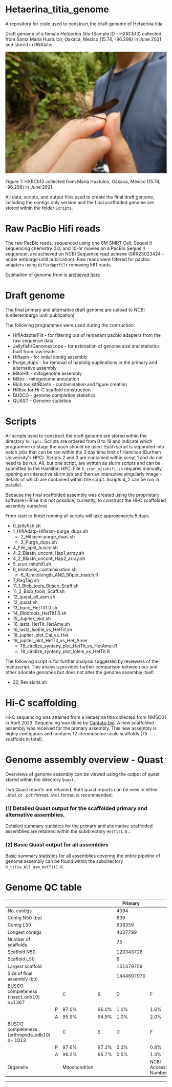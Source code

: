 # Hetaerina_titia_genome
A repository for code used to construct the draft genome of Hetaerina titia

Draft genome of a female *Hetaerina titia* (Sample ID - HXRCb13) collected from Santa María Huatulco, Oaxaca, Mexico (15.74, -96.298) in June 2021 and stored in RNAlater. 

![P1010242_HiFi_Female_HXRCb13](https://github.com/ChristophePatterson/Hetaerina_titia_genome/blob/main/docs/P1010242_HiFi_Female_HXRCb13.jpeg)

Figure 1: HXRCb13 collected from María Huatulco, Oaxaca, Mexico (15.74, -96.298) in June 2021.

All data, scripts, and output files used to create the final draft genome, including the contigs only version and the final scaffolded genome are stored within the folder `Scripts`. 

# Raw PacBio Hifi reads
The raw PacBio reads, sequenced using one 8M SMRT Cell, Sequel II sequencing chemistry 2.0, and 10-hr movies on a PacBio Sequel II sequencer, are achieved on NCBI Sequence read achieve (SRR23023424 - under embargo until publication). Raw reads were filtered for pacbio adapters using `Hifiadaptfilt` removing 581 reads.

Estimation of genome from is [archieved here](http://genomescope.org/analysis.php?code=f6FBTv63MLxk5BCyfcep)

# Draft genome

The final primary and alternative draft genome are upload to NCBI (underembargo until publication)

The following programmes were used during the contruction.

- HifiAdapterFilt - for filtering out of remanant pacbio adapters from the raw sequence data.
- Jellyfish/Genomescope - for estimation of genome size and statistics built from raw reads.
- Hifiasm - for initial contig assembly
- Purge_dups - for removal of haplotig duplications in the primary and alternative assembly
- MitoHifi - mitogenome assembly
- Mitos - mitogenome annotation
- Blob toolkit/Blastn - contamination and figure creation
- HiRise for Hi-C scaffold construction
- BUSCO - genome completion statistics
- QUAST - Genome statistics

# Scripts

All scripts used to construct the draft genome are stored within the directory `Scripts`. Scripts are ordered from 0 to 19 and indicate which programme or stage the each should be used. Each script is separated into batch jobs that can be ran within the 3 day time limit of Hamilton (Durham Univerisity's HPC). Scripts 2 and 3 are contained within script 1 and do not need to be run. All, but one script, are written as slurm scripts and can be submitted to the Hamilton HPC. File `5_srun_mitohifi.sh` requires manually opening an interactive slurm job and then an interactive singularly image -  details of which are contained within the script. Scripts 4_2 can be run in parallel. 

Because the final scaffolded assembly was created using the proprietary software HiRise it is not possible, currently, to construct the Hi-C scaffolded assembly ourselves

From start to finish running all scripts will take approximately 5 days.

- 0_jellyfish.sh
- 1_HifiAdatp-Hifiasm-purge_dups.sh
	- 2_Hifiasm-purge_dups.sh
	- 3_Purge_dups.sh
- 4_File_split_busco.sh
- 4_2_Blastn_uncont_Hap1_array.sh
- 4_2_Blastn_uncont_Hap2_array.sh
- 5_srun_mitohifi.sh
- 6_blobtools_contaimination.sh
	- 6_R_mitolength_AND_90per_match.R
- 7_RagTag.sh
- 11_1_Blob_tools_Busco_Scaff.sh
- 11_2_Blob_tools_Scaff.sh
- 12_quast_all_asm.sh
- 12_quast.sh
- 13_buco_HetTit1.0.sh
- 14_Blobtools_HetTit1.0.sh
- 15_Jupiter_plot.sh
- 16_lastz_HetTit_HetAme.sh
- 16_lastz_IsoEle_vs_HetTit.sh
- 18_jupiter_plot_Cal_vs_Het
- 19_jupiter_plot_HetTit_vs_Het_Amer
	- 18_circlize_synteny_plot_HetTit_vs_HetAmer.R
	- 18_circlize_synteny_plot_Iolele_vs_HetTit.R

The following script is for further analysis suggested by reviewers of the manuscript. This analysis provides further comparison between our and other odonate genomes but does not alter the genome assembly itself.

- 20_Revisions.sh


# Hi-C scaffolding

Hi-C sequencing was attained from a Hetaerina titia collected from NMSC01 in April 2023. Sequencing was done by [Cantata-bio](https://cantatabio.com/). A new scaffolded assembly was received for the primary assembly. This new assembly is highly contiguous and contains 12 chromosome scale scaffolds (75 scaffolds in total).

# Genome assembly overview - Quast

Overviews of genome assembly can be viewed using the output of quest stored within the directory `Quast`.

Two Quast reports are retained. Both quast reports can be view in either `.html` or `.pdf` format. `html` format is recommended.

### (1) Detailed Quast output for the scaffolded primary and alternative assemblies.

Detailed summary statistics for the primary and alternative scaffolded assemblies are retained within the subdirectory `HetTit1.0.`.

### (2) Basic Quast output for all assemblies
Basic summary statistics for all assemblies covering the entire pipeline of genome assembly can be found within the subdirectory `H_titia_All_asm_HetTit1.0`. 

# Genome QC table

|                                               |   |               |       | Primary    |                       | Alternate  |
|-----------------------------------------------|---|---------------|-------|------------|-----------------------|------------|
| No. contigs                                   |   |               |       | 4094       |                       | 4054       |
| Contig N50 (bp)                               |   |               |       | 639        |                       | 664        |
| Contig L50                                    |   |               |       | 638359     |                       | 631942     |
| Longest contigs                               |   |               |       | 4037799    |                       | 3160621    |
| Number of scaffolds                           |   |               |       | 75         |                       | NA         |
| Scaffold N50                                  |   |               |       | 120343728  |                       | NA         |
| Scaffold L50                                  |   |               |       | 6          |                       | NA         |
| Largest scaffold                              |   |               |       | 151479759  |                       | NA         |
| Size of final assembly (bp)                   |   |               |       | 1444697970 |                       | 1429703052 |
| BUSCO completeness (insect_odb10) n=1367      |   | C             | S     | D          | F                     | M          |
|                                               | P | 97.0%         | 96.0% | 1.0%       | 1.6%                  | 1.4%       |
|                                               | A | 95.9%         | 94.9% | 1.0%       | 2.0%                  | 2.1%       |
| BUSCO completeness (arthropoda_odb10) n= 1013 |   | C             | S     | D          | F                     | M          |
|                                               | P | 97.6%         | 97.3% | 0.3%       | 0.8%                  | 1.6%       |
|                                               | A | 96.2%         | 95.7% | 0.5%       | 1.3%                  | 2.5%       |
| Organelle                                     |   | Mitochondrion |       |            | NCBI Accession Number | OQ363879   |


---




